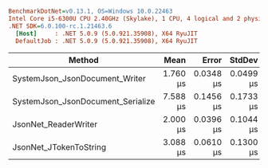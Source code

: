 ``` ini

BenchmarkDotNet=v0.13.1, OS=Windows 10.0.22463
Intel Core i5-6300U CPU 2.40GHz (Skylake), 1 CPU, 4 logical and 2 physical cores
.NET SDK=6.0.100-rc.1.21463.6
  [Host]     : .NET 5.0.9 (5.0.921.35908), X64 RyuJIT
  DefaultJob : .NET 5.0.9 (5.0.921.35908), X64 RyuJIT


```
|                            Method |     Mean |     Error |    StdDev | Ratio | RatioSD |
|---------------------------------- |---------:|----------:|----------:|------:|--------:|
|    SystemJson_JsonDocument_Writer | 1.760 μs | 0.0348 μs | 0.0499 μs |  0.57 |    0.03 |
| SystemJson_JsonDocument_Serialize | 7.588 μs | 0.1456 μs | 0.1733 μs |  2.48 |    0.13 |
|              JsonNet_ReaderWriter | 2.000 μs | 0.0396 μs | 0.1044 μs |  0.65 |    0.05 |
|            JsonNet_JTokenToString | 3.088 μs | 0.0610 μs | 0.1300 μs |  1.00 |    0.00 |
